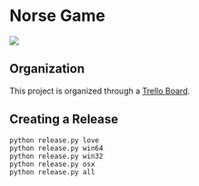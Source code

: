 # Norse Game

![](http://i.imgur.com/sEieqOh.gif)

## Organization
This project is organized through a [Trello Board](https://trello.com/b/ZeypluNG/norse-game).

## Creating a Release

```
python release.py love
python release.py win64
python release.py win32
python release.py osx
python release.py all
```
